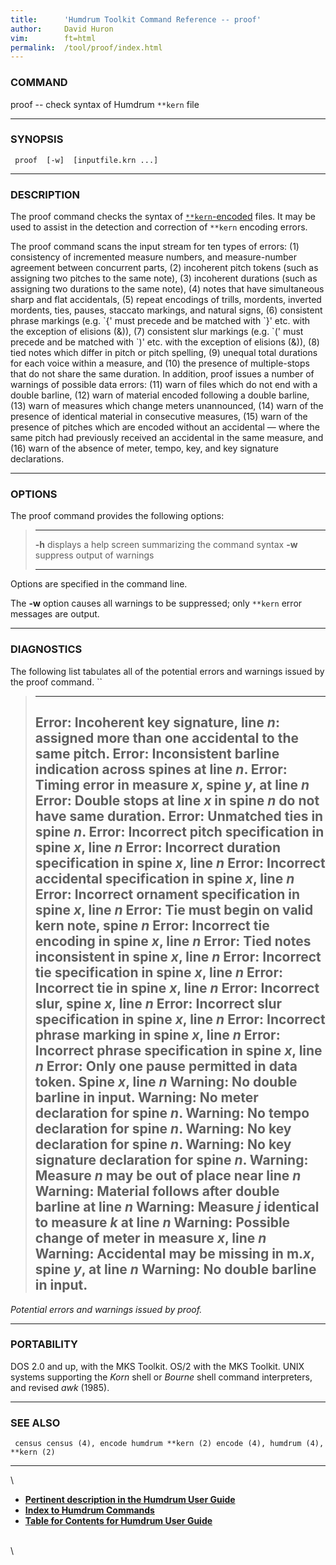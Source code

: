 ```yaml
---
title:		'Humdrum Toolkit Command Reference -- proof'
author:		David Huron
vim:		ft=html
permalink:	/tool/proof/index.html
---
```


### COMMAND

<span class="tool">proof</span> -- check syntax of Humdrum `**kern` file

------------------------------------------------------------------------

### SYNOPSIS

` proof  [-w]  [inputfile.krn ...]`

------------------------------------------------------------------------

### DESCRIPTION

The <span class="tool">proof</span> command checks the syntax of
[`**kern`-encoded](../representations/kern.html) files. It may be used
to assist in the detection and correction of `**kern` encoding errors.

The <span class="tool">proof</span> command scans the input stream for ten types of errors:
(1) consistency of incremented measure numbers, and measure-number
agreement between concurrent parts, (2) incoherent pitch tokens (such as
assigning two pitches to the same note), (3) incoherent durations (such
as assigning two durations to the same note), (4) notes that have
simultaneous sharp and flat accidentals, (5) repeat encodings of trills,
mordents, inverted mordents, ties, pauses, staccato markings, and
natural signs, (6) consistent phrase markings (e.g. \`{\' must precede
and be matched with \`}\' etc. with the exception of elisions (&)), (7)
consistent slur markings (e.g. \`(\' must precede and be matched with
\`)\' etc. with the exception of elisions (&)), (8) tied notes which
differ in pitch or pitch spelling, (9) unequal total durations for each
voice within a measure, and (10) the presence of multiple-stops that do
not share the same duration. In addition, <span class="tool">proof</span> issues a number of
warnings of possible data errors: (11) warn of files which do not end
with a double barline, (12) warn of material encoded following a double
barline, (13) warn of measures which change meters unannounced, (14)
warn of the presence of identical material in consecutive measures, (15)
warn of the presence of pitches which are encoded without an accidental
&mdash; where the same pitch had previously received an accidental in the
same measure, and (16) warn of the absence of meter, tempo, key, and key
signature declarations.

------------------------------------------------------------------------

### OPTIONS

The <span class="tool">proof</span> command provides the following options:

>   -------- -------------------------------------------------------
>   **-h**   displays a help screen summarizing the command syntax
>   **-w**   suppress output of warnings
>   -------- -------------------------------------------------------
>
Options are specified in the command line.

The **-w** option causes all warnings to be suppressed; only `**kern`
error messages are output.

------------------------------------------------------------------------

### DIAGNOSTICS

The following list tabulates all of the potential errors and warnings
issued by the <span class="tool">proof</span> command. ``

>   ---------------------------------------------------------------------------------
>   Error: Incoherent key signature, line *n*: assigned more than one accidental to
>   the same pitch.
>   Error: Inconsistent barline indication across spines at line *n*.
>   Error: Timing error in measure *x*, spine *y*, at line *n*
>   Error: Double stops at line *x* in spine *n* do not have same duration.
>   Error: Unmatched ties in spine *n*.
>   Error: Incorrect pitch specification in spine *x*, line *n*
>   Error: Incorrect duration specification in spine *x*, line *n*
>   Error: Incorrect accidental specification in spine *x*, line *n*
>   Error: Incorrect ornament specification in spine *x*, line *n*
>   Error: Tie must begin on valid kern note, spine *n*
>   Error: Incorrect tie encoding in spine *x*, line *n*
>   Error: Tied notes inconsistent in spine *x*, line *n*
>   Error: Incorrect tie specification in spine *x*, line *n*
>   Error: Incorrect tie in spine *x*, line *n*
>   Error: Incorrect slur, spine *x*, line *n*
>   Error: Incorrect slur specification in spine *x*, line *n*
>   Error: Incorrect phrase marking in spine *x*, line *n*
>   Error: Incorrect phrase specification in spine *x*, line *n*
>   Error: Only one pause permitted in data token. Spine *x*, line *n*
>   Warning: No double barline in input.
>   Warning: No meter declaration for spine *n*.
>   Warning: No tempo declaration for spine *n*.
>   Warning: No key declaration for spine *n*.
>   Warning: No key signature declaration for spine *n*.
>   Warning: Measure *n* may be out of place near line *n*
>   Warning: Material follows after double barline at line *n*
>   Warning: Measure *j* identical to measure *k* at line *n*
>   Warning: Possible change of meter in measure *x*, line *n*
>   Warning: Accidental may be missing in m.*x*, spine *y*, at line *n*
>   Warning: No double barline in input.
>   ---------------------------------------------------------------------------------
>
*Potential errors and warnings issued by <span class="tool">proof</span>.*

------------------------------------------------------------------------

### PORTABILITY

DOS 2.0 and up, with the MKS Toolkit. OS/2 with the MKS Toolkit. UNIX
systems supporting the *Korn* shell or *Bourne* shell command
interpreters, and revised *awk* (1985).

------------------------------------------------------------------------

### SEE ALSO

` census census (4), encode humdrum **kern (2) encode (4), humdrum (4), **kern (2)`

------------------------------------------------------------------------

\

-   [**Pertinent description in the Humdrum User
    Guide**](../guide13.html#Checking_an_Assembled_Score_Using_proof)
-   [**Index to Humdrum Commands**](../commands.toc.html)
-   [**Table for Contents for Humdrum User Guide**](../guide.toc.html)

\
\
